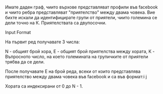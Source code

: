 Имате даден граф, чиито върхове представляват профили във facebook и чиито ребра представляват "приятелство" между двама човека. Вие бихте искали да идентифицирате групи от приятели, чиито големина се дели точно на К. Приятелствата са двупосочни.

Input Format

На първит ред получавате 3 числа:

N - общият брой хора, E - общият брой приятелства между хората, K - Въпросното число, на което големината на групичките от приятели трябва да се дели.

После получавате Е на брой реда, всеки от които представлява приятелство между двама човека във facebook и са във формат:i j


Хората са индексирани от 0 до N - 1.
